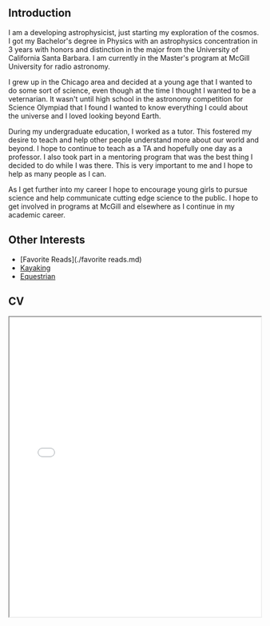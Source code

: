 ## Introduction

I am a developing astrophysicist, just starting my exploration of the cosmos. I got my Bachelor's degree in Physics with an astrophysics concentration in 3 years with honors and distinction in the major from the University of California Santa Barbara. I am currently in the Master's program at McGill University for radio astronomy. 

I grew up in the Chicago area and decided at a young age that I wanted to do some sort of science, even though at the time I thought I wanted to be a veternarian. It wasn't until high school in the astronomy competition for Science Olympiad that I found I wanted to know everything I could about the universe and I loved looking beyond Earth. 

During my undergraduate education, I worked as a tutor. This fostered my desire to teach and help other people understand more about our world and beyond. I hope to continue to teach as a TA and hopefully one day as a professor. I also took part in a mentoring program that was the best thing I decided to do while I was there. This is very important to me and I hope to help as many people as I can.

As I get further into my career I hope to encourage young girls to pursue science and help communicate cutting edge science to the public. I hope to get involved in programs at McGill and elsewhere as I continue in my academic career. 

## Other Interests

- [Favorite Reads](./favorite reads.md)
- [Kayaking](./kayaking.md)
- [Equestrian](./equestrian.md)

## CV

<!-- How to embed a PDF -->
<iframe width="100%" height="600" src="./media/General_CV-oct-4.pdf">